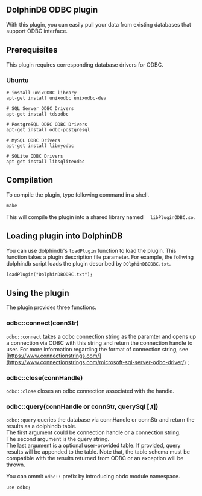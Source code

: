 ## DolphinDB ODBC plugin

With this plugin, you can easily pull your data from existing databases that support ODBC interface.

## Prerequisites
This plugin requires corresponding database drivers for ODBC. 

### Ubuntu
```
# install unixODBC library
apt-get install unixodbc unixodbc-dev

# SQL Server ODBC Drivers
apt-get install tdsodbc

# PostgreSQL ODBC ODBC Drivers
apt-get install odbc-postgresql

# MySQL ODBC Drivers
apt-get install libmyodbc

# SQLite ODBC Drivers
apt-get install libsqliteodbc
```

## Compilation
To compile the plugin, type following command in a shell.
```
make
```
This will compile the plugin into a shared library named ```  libPluginODBC.so```.

## Loading plugin into DolphinDB
You can use dolphindb's ``` loadPlugin ``` function to load the plugin. This function takes a plugin description file parameter. For example, the follwing dolphindb script loads the plugin described by ```DOlphinDBODBC.txt```.
```
loadPlugin("DolphinDBODBC.txt");
```

## Using the plugin
The plugin provides three functions.

### odbc::connect(connStr)
```odbc::connect``` takes a odbc connection string as the paramter and opens up a connection via ODBC with this string and return the connection handle to user. For more information regarding the format of connection string, see [https://www.connectionstrings.com/](https://www.connectionstrings.com/microsoft-sql-server-odbc-driver/) ;

### odbc::close(connHandle)
```odbc::close``` closes an odbc connection associated with the handle.
### odbc::query(connHandle or connStr, querySql [,t])
```odbc::query``` queries the database via connHandle or connStr and return the results as a dolphindb table.   
The first argument could be connection handle or a connection string.   
The second argument is the query string.  
The last argument is a optional user-provided table. If provided, query results will be appended to the table. Note that, the table schema must be compatible with the results returned from ODBC or an exception will be thrown.  
  

You can ommit ```odbc::``` prefix by introducing obdc module namespace.
```
use odbc;
```
